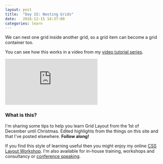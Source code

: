```yaml
---
layout: post
title:  "Day 15: Nesting Grids"
date:   2016-12-15 14:37:00
categories: learn
---
```


We can nest one grid inside another grid, so a grid item can become a grid container too.

You can see how this works in a video from my [video tutorial series](/video).

<div class="embed-container">
<iframe src="https://www.youtube.com/embed/dalaOlFwz8w?rel=0&amp;showinfo=0" frameborder="0" allowfullscreen></iframe>
</div>



### What is this?

I'm sharing some tips to help you learn Grid Layout from the 1st of December until Christmas. Edited highlights from the things on this site and that I've posted elsewhere. **Follow along!**

If you find this style of learning useful then you might enjoy my online [CSS Layout Workshop](https://thecssworkshop.com/). I'm also available for in-house training, workshops and consultancy or [conference speaking](https://rachelandrew.co.uk/speaking).
